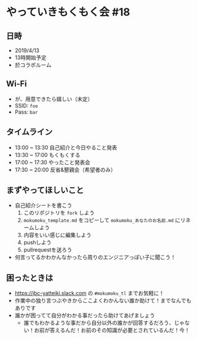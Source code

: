 # やっていきもくもく会 #18

## 日時

- 2019/4/13
- 13時開始予定
- 於コラボルーム

## Wi-Fi

- が、用意できたら嬉しい（未定）
- SSID: `foo`
- Pass: `bar`

## タイムライン

- 13:00 ~ 13:30 自己紹介と今日やること発表
- 13:30 ~ 17:00 もくもくする
- 17:00 ~ 17:30 やったこと発表会
- 17:30 ~ 20:00 反省&懇親会（希望者のみ）

## まずやってほしいこと

- 自己紹介シートを書こう
  1. このリポジトリを `fork` しよう
  1. `mokumoku_template.md` をコピーして `mokumoku_あなたのお名前.md` にリネームしよう
  1. 内容をいい感じに編集しよう
  1. pushしよう
  1. pullrequestを送ろう
- 何言ってるかわかんなかったら周りのエンジニアっぽい子に聞こう！

## 困ったときは

- https://jbc-yatteiki.slack.com の `#mokumoku_tl` までお気軽に！
- 作業中の独り言つぶやきからここよくわかんない誰か助けて！までなんでもありです
- 誰かが困ってて自分がわかる事だったら助けてあげましょう
  - 誰でもわかるような事だから自分以外の誰かが回答するだろう、じゃない！お前が答えるんだ！お前のその知識が必要とされているんだ！今！

